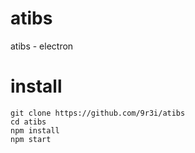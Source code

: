 # atibs
atibs - electron

# install
```
git clone https://github.com/9r3i/atibs
cd atibs
npm install
npm start
```
